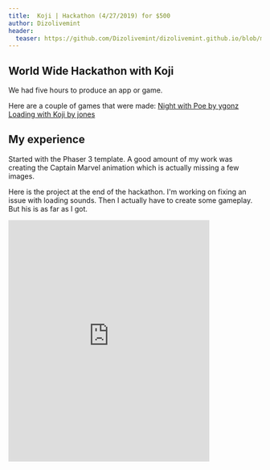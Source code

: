 ```yaml
---
title:  Koji | Hackathon (4/27/2019) for $500
author: Dizolivemint
header:
  teaser: https://github.com/Dizolivemint/dizolivemint.github.io/blob/master/assets/images/captain-marvel-trailer.png?raw=true
---
```

## World Wide Hackathon with Koji

We had five hours to produce an app or game.

Here are a couple of games that were made:
[Night with Poe by ygonz](https://night_with_poe.withkoji.com/)
[Loading with Koji by jones](https://loading.withkoji.com/)

## My experience

Started with the Phaser 3 template. A good amount of my work was creating the Captain Marvel animation which is actually missing a few images.

Here is the project at the end of the hackathon. I'm working on fixing an issue with loading sounds. Then I actually have to create some gameplay. But his is as far as I got.

<iframe src="https://captainmarvel.withkoji.com" width="400" height="480" frameborder="0"></iframe>
